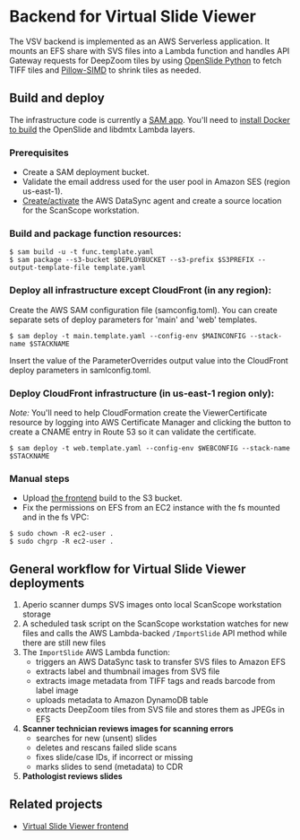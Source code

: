 # Backend for Virtual Slide Viewer
The VSV backend is implemented as an AWS Serverless application. It mounts an EFS share with SVS files into a Lambda function and handles API Gateway requests
for DeepZoom tiles by using [OpenSlide Python](https://openslide.org/api/python/) to fetch TIFF tiles and [Pillow-SIMD](https://github.com/uploadcare/pillow-simd) to shrink tiles as needed.

## Build and deploy
The infrastructure code is currently a [SAM app](https://docs.aws.amazon.com/serverless-application-model/latest/developerguide/serverless-getting-started.html). You'll need to [install Docker to build](https://docs.aws.amazon.com/serverless-application-model/latest/developerguide/serverless-sam-cli-using-build.html) the OpenSlide and libdmtx Lambda layers.

### Prerequisites
- Create a SAM deployment bucket.
- Validate the email address used for the user pool in Amazon SES (region us-east-1).
- [Create/activate](README_DATASYNC.md) the AWS DataSync agent and create a source location for the ScanScope workstation.

### Build and package function resources:
```
$ sam build -u -t func.template.yaml
$ sam package --s3-bucket $DEPLOYBUCKET --s3-prefix $S3PREFIX --output-template-file template.yaml
```
### Deploy all infrastructure except CloudFront (in any region):
Create the AWS SAM configuration file (samconfig.toml). You can create separate sets of deploy parameters for 'main' and 'web' templates.
```
$ sam deploy -t main.template.yaml --config-env $MAINCONFIG --stack-name $STACKNAME
```
Insert the value of the ParameterOverrides output value into the CloudFront deploy parameters in samlconfig.toml.
### Deploy CloudFront infrastructure (in us-east-1 region only):
_Note:_ You'll need to help CloudFormation create the ViewerCertificate resource by logging into AWS Certificate Manager and clicking the button to create a CNAME entry in Route 53 so it can validate the certificate.
```
$ sam deploy -t web.template.yaml --config-env $WEBCONFIG --stack-name $STACKNAME
```
### Manual steps
- Upload [the frontend](https://github.com/VanAndelInstitute/virtual-slide-viewer) build to the S3 bucket.
- Fix the permissions on EFS from an EC2 instance with the fs mounted and in the fs VPC:
```
$ sudo chown -R ec2-user .
$ sudo chgrp -R ec2-user .
```

## General workflow for Virtual Slide Viewer deployments
1. Aperio scanner dumps SVS images onto local ScanScope workstation storage
1. A scheduled task script on the ScanScope workstation watches for new files and calls the AWS Lambda-backed `/ImportSlide` API method while there are still new files
1. The `ImportSlide` AWS Lambda function:
    - triggers an AWS DataSync task to transfer SVS files to Amazon EFS
    - extracts label and thumbnail images from SVS file
    - extracts image metadata from TIFF tags and reads barcode from label image
    - uploads metadata to Amazon DynamoDB table
    - extracts DeepZoom tiles from SVS file and stores them as JPEGs in EFS
1.	**Scanner technician reviews images for scanning errors**
    - searches for new (unsent) slides
    - deletes and rescans failed slide scans
    - fixes slide/case IDs, if incorrect or missing
    - marks slides to send (metadata) to CDR
1.	**Pathologist reviews slides**

## Related projects
- [Virtual Slide Viewer frontend](https://github.com/VanAndelInstitute/virtual-slide-viewer)
